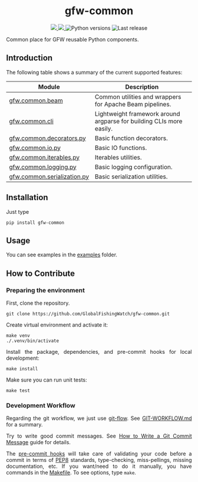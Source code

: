 <h1 align="center" style="border-bottom: none;"> gfw-common </h1>

<p align="center">
  <a href="https://github.com/GlobalFishingWatch/gfw-common-client/actions/workflows/ci.yaml" >
    <img src="https://github.com/GlobalFishingWatch/gfw-common/actions/workflows/ci.yaml/badge.svg"/>
  </a>
  <a href="https://codecov.io/gh/GlobalFishingWatch/gfw-common" >
    <img src="https://codecov.io/gh/GlobalFishingWatch/gfw-common/graph/badge.svg?token=bpFiU6qtrd"/>
  </a>
  <a>
    <img alt="Python versions" src="https://img.shields.io/badge/python-3.9%20%7C%203.10%20%7C%203.11%20%7C%203.12%20%7C%203.13-blue">
  </a>
  <a>
    <img alt="Last release" src="https://img.shields.io/github/v/release/GlobalFishingWatch/gfw-common">
  </a>
</p>

Common place for GFW reusable Python components.

[commitizen]: https://github.com/commitizen-tools/commitizen
[Conventional Commits]: https://www.conventionalcommits.org/en/v1.0.0/
[git-flow]: https://nvie.com/posts/a-successful-git-branching-model/
[PEP8]: https://peps.python.org/pep-0008/
[pip-tools]: https://pip-tools.readthedocs.io/en/stable/
[How to Write a Git Commit Message]: https://cbea.ms/git-commit/

[examples]: examples/
[GIT-WORKFLOW.md]: GIT-WORKFLOW.md
[Makefile]: Makefile
[pre-commit hooks]: .pre-commit-config.yaml
[pyproject.toml]: pyproject.toml

[gfw.common.beam]: src/gfw/common/beam/
[gfw.common.cli]: src/gfw/common/cli/
[gfw.common.decorators.py]: src/gfw/common/decorators.py
[gfw.common.io.py]: src/gfw/common/io.py
[gfw.common.iterables.py]: src/gfw/common/iterables.py
[gfw.common.logging.py]: src/gfw/common/logging.py
[gfw.common.serialization.py]: src/gfw/common/serialization.py


## Introduction

<div align="justify">

The following table shows a summary of the current supported features:

<div align="center">

| Module                       | Description                                                         |
| ---------------------------- | ------------------------------------------------------------------- |
|[gfw.common.beam]             | Common utilities and wrappers for Apache Beam pipelines.            |
|[gfw.common.cli]              | Lightweight framework around argparse for building CLIs more easily.|
|[gfw.common.decorators.py]    | Basic function decorators.                                          |
|[gfw.common.io.py]            | Basic IO functions.                                                 |
|[gfw.common.iterables.py]     | Iterables utilities.                                                |
|[gfw.common.logging.py]       | Basic logging configuration.                                        |
|[gfw.common.serialization.py] | Basic serialization utilities.                                      |

</div>

## Installation

Just type
```shell
pip install gfw-common
```

## Usage

You can see examples in the [examples] folder.

## How to Contribute

### Preparing the environment

First, clone the repository.
```shell
git clone https://github.com/GlobalFishingWatch/gfw-common.git
```

Create virtual environment and activate it:
```shell
make venv
./.venv/bin/activate
```

Install the package, dependencies, and pre-commit hooks for local development:
```shell
make install
```

Make sure you can run unit tests:
```shell
make test
```

### Development Workflow

Regarding the git workflow, we just use [git-flow].
See [GIT-WORKFLOW.md] for a summary.

Try to write good commit messages.
See [How to Write a Git Commit Message] guide for details.

The [pre-commit hooks] will take care of validating your code before a commit
in terms of [PEP8] standards, type-checking, miss-pellings, missing documentation, etc.
If you want/need to do it manually, you have commands in the [Makefile].
To see options, type `make`.

</div>
